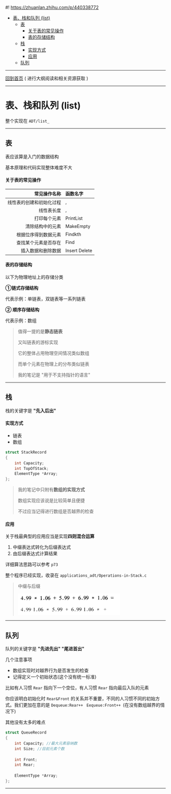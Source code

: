 #! https://zhuanlan.zhihu.com/p/440338772
- [表、栈和队列 (list)](#表栈和队列-list)
  - [表](#表)
      - [关于表的常见操作](#关于表的常见操作)
      - [表的存储结构](#表的存储结构)
  - [栈](#栈)
      - [实现方式](#实现方式)
      - [应用](#应用)
  - [队列](#队列)

---

[回到首页](https://zhuanlan.zhihu.com/p/440338367) ( 进行大纲阅读和相关资源获取 )

---

# 表、栈和队列 (list)
整个实现在 `ADT/list_`

---

## 表
表应该算是入门的数据结构

基本原理和代码实现整体难度不大

#### 关于表的常见操作
|             常见操作名称 | 函数名字      |
| -----------------------: | :------------ |
| 线性表的创建和初始化过程 | ,             |
|               线性表长度 | ,             |
|             打印每个元素 | PrintList     |
|         清除结构中的元素 | MakeEmpty     |
|     根据位序得到数据元素 | Findkth       |
|     查找某个元素是否存在 | Find          |
|       插入数据和删除数据 | Insert Delete |

#### 表的存储结构
以下为物理地址上的存储分类

**①链式存储结构**

代表示例：单链表，双链表等一系列链表

**② 顺序存储结构**

代表示例：数组

> 值得一提的是**静态链表**
> 
> 又叫链表的游标实现
> 
> 它的整体占用物理空间情况类似数组
> 
> 而单个元素在物理上的分布类似链表
> 
> 我的笔记是 "用于不支持指针的语言"

---

## 栈
栈的关键字是 **"先入后出"**

#### 实现方式
* 链表
* 数组

```c
struct StackRecord
{
    int Capacity;
    int TopOfStack;
    ElementType *Array;
};
```


> 我的笔记中只附有**数组的实现方式**
> 
> 数组实现应该说是比较简单且便捷
> 
> 不过应当记得进行数组是否越界的检查

#### 应用
关于栈最典型的应用应当是实现**四则混合运算**

1. 中缀表达式转化为后缀表达式
2. 由后缀表达式计算结果

详细算法思路可以参考 `p73`

整个程序已经实现，收录在 `applications_adt/Operations-in-Stack.c`

> 中缀与后缀  
> 
> ![](image/2021-11-29-22-47-22.png)

---

## 队列
队列的关键字是 **"先进先出" "尾进首出"**

几个注意事项
* 数组实现时对越界行为是否发生的检查
* 记得定义一个初始状态(这个没有统一标准)

比如有人习惯 `Rear` 指向下一个空位，有人习惯 `Rear` 指向最后入队的元素

你应该明白初始化时 `Rear&Front` 的关系并不重要，不同的人习惯不同的初始方式。我们更加在意的是 `Dequeue:Rear++ ` `Eequeue:Front++ `(在没有数组越界的情况下)

其他没有太多的难点

```c
struct QueueRecord
{
    int Capacity; //最大元素容纳数
    int Size; //目前元素个数

    int Front;
    int Rear;

    ElementType *Array;
};
```

---